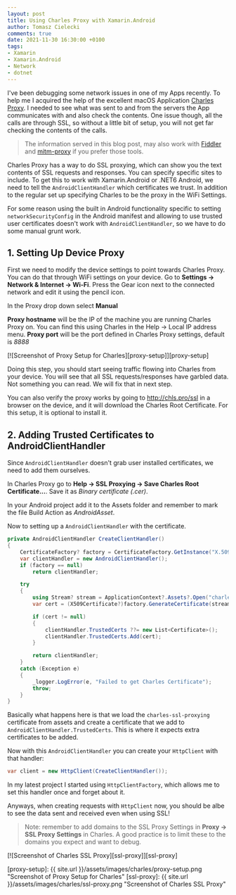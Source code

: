 ```yaml
---
layout: post
title: Using Charles Proxy with Xamarin.Android
author: Tomasz Cielecki
comments: true
date: 2021-11-30 16:30:00 +0100
tags:
- Xamarin
- Xamarin.Android
- Network
- dotnet
---
```


I've been debugging some network issues in one of my Apps recently. To help me I acquired the help of the excellent macOS Application [Charles Proxy][chls]. I needed to see what was sent to and from the servers the App communicates with and also check the contents. One issue though, all the calls are through SSL, so without a little bit of setup, you will not get far checking the contents of the calls.

> The information served in this blog post, may also work with [Fiddler][fiddler] and [mitm-proxy][mitm] if you prefer those tools.

Charles Proxy has a way to do SSL proxying, which can show you the text contents of SSL requests and responses. You can specify specific sites to include. To get this to work with Xamarin.Android or .NET6 Android, we need to tell the `AndroidClientHandler` which certificates we trust. In addition to the regular set up specifying Charles to be the proxy in the WiFi Settings.

For some reason using the built in Android functionality specific to setting `networkSecurityConfig` in the Android manifest and allowing to use trusted user certificates doesn't work with `AndroidClientHandler`, so we have to do some manual grunt work.

## 1. Setting Up Device Proxy

First we need to modify the device settings to point towards Charles Proxy. You can do that through WiFi settings on your device. Go to **Settings -> Network & Internet -> Wi-Fi**. Press the Gear icon next to the connected network and edit it using the pencil icon.

In the Proxy drop down select **Manual**

**Proxy hostname** will be the IP of the machine you are running Charles Proxy on. You can find this using Charles in the Help -> Local IP address menu.
**Proxy port** will be the port defined in Charles Proxy settings, default is *8888*

[![Screenshot of Proxy Setup for Charles][proxy-setup]][proxy-setup]

Doing this step, you should start seeing traffic flowing into Charles from your device. You will see that all SSL requests/responses have garbled data. Not something you can read. We will fix that in next step.

You can also verify the proxy works by going to http://chls.pro/ssl in a browser on the device, and it will download the Charles Root Certificate. For this setup, it is optional to install it.

## 2. Adding Trusted Certificates to AndroidClientHandler

Since `AndroidClientHandler` doesn't grab user installed certificates, we need to add them ourselves.

In Charles Proxy go to **Help -> SSL Proxying -> Save Charles Root Certificate...**. Save it as *Binary certificate (.cer)*.

In your Android project add it to the Assets folder and remember to mark the file Build Action as *AndroidAsset*.

Now to setting up a `AndroidClientHandler` with the certificate.

```csharp
private AndroidClientHandler CreateClientHandler()
{
    CertificateFactory? factory = CertificateFactory.GetInstance("X.509");
    var clientHandler = new AndroidClientHandler();
    if (factory == null)
        return clientHandler;

    try
    {
        using Stream? stream = ApplicationContext?.Assets?.Open("charles-ssl-proxying.cer");
        var cert = (X509Certificate?)factory.GenerateCertificate(stream);

        if (cert != null)
        {
            clientHandler.TrustedCerts ??= new List<Certificate>();
            clientHandler.TrustedCerts.Add(cert);
        }

        return clientHandler;
    }
    catch (Exception e)
    {
        _logger.LogError(e, "Failed to get Charles Certificate");
        throw;
    }
}
```

Basically what happens here is that we load the `charles-ssl-proxying` certificate from assets and create a certificate that we add to `AndroidClientHandler.TrustedCerts`. This is where it expects extra certificates to be added.

Now with this `AndroidClientHandler` you can create your `HttpClient` with that handler:

```csharp
var client = new HttpClient(CreateClientHandler());
```

In my latest project I started using `HttpClientFactory`, which allows me to set this handler once and forget about it.

Anyways, when creating requests with `HttpClient` now, you should be albe to see the data sent and received even when using SSL!

> Note: remember to add domains to the SSL Proxy Settings in **Proxy -> SSL Proxy Settings** in Charles. A good practice is to limit these to the domains you expect and want to debug.

[![Screenshot of Charles SSL Proxy][ssl-proxy]][ssl-proxy]

[chls]: https://www.charlesproxy.com/
[fiddler]: https://www.telerik.com/fiddler
[mitm]: https://mitmproxy.org/
[proxy-setup]: {{ site.url }}/assets/images/charles/proxy-setup.png "Screenshot of Proxy Setup for Charles"
[ssl-proxy]: {{ site.url }}/assets/images/charles/ssl-proxy.png "Screenshot of Charles SSL Proxy"
